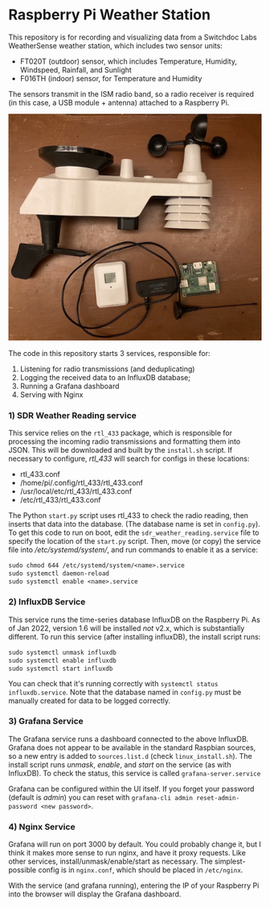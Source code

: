 # Raspberry Pi Weather Station

This repository is for recording and visualizing data from a Switchdoc Labs WeatherSense weather station, which includes two sensor units:
- FT020T (outdoor) sensor, which includes Temperature, Humidity, Windspeed, Rainfall, and Sunlight
- F016TH (indoor) sensor, for Temperature and Humidity

The sensors transmit in the ISM radio band, so a radio receiver is required (in this case, a USB module + antenna) attached to a Raspberry Pi.

![](weather_station_hardware.jpg)

The code in this repository starts 3 services, responsible for:
1) Listening for radio transmissions (and deduplicating)
2) Logging the received data to an InfluxDB database;
3) Running a Grafana dashboard
4) Serving with Nginx


### 1) SDR Weather Reading service

This service relies on the `rtl_433` package, which is responsible for processing the incoming radio transmissions and formatting them into JSON. This will be downloaded and built by the `install.sh` script. If necessary to configure,
*rtl_433* will search for configs in these locations:
- rtl_433.conf
- /home/pi/.config/rtl_433/rtl_433.conf
- /usr/local/etc/rtl_433/rtl_433.conf
- /etc/rtl_433/rtl_433.conf

The Python `start.py` script uses rtl_433 to check the radio reading, then inserts that data into the database. (The database name is set in `config.py`). To get this code to run on boot, edit the `sdr_weather_reading.service` file to specify the location of the `start.py` script. Then, move (or copy) the service file into */etc/systemd/system/*, and run commands to enable it as a service:

```
sudo chmod 644 /etc/systemd/system/<name>.service
sudo systemctl daemon-reload
sudo systemctl enable <name>.service
```


### 2) InfluxDB Service

This service runs the time-series database InfluxDB on the Raspberry Pi. As of Jan 2022, version 1.6 will be installed _not_ v2.x, which is substantially different. To run this service (after installing influxDB), the install script runs:
```
sudo systemctl unmask influxdb
sudo systemctl enable influxdb
sudo systemctl start influxdb
```
You can check that it's running correctly with `systemctl status influxdb.service`. Note that the database named in `config.py` must be manually created for data to be logged correctly.


### 3) Grafana Service

The Grafana service runs a dashboard connected to the above InfluxDB. Grafana does not appear to be available in the standard Raspbian sources, so a new entry is added to `sources.list.d` (check `linux_install.sh`). The install script runs *unmask*, *enable*, and *start* on the service (as with InfluxDB). To check the status, this service is called `grafana-server.service`

Grafana can be configured within the UI itself. If you forget your password (default is _admin_) you can reset with `grafana-cli admin reset-admin-password <new password>`.

### 4) Nginx Service

Grafana will run on port 3000 by default. You could probably change it, but I think it makes more sense to run nginx, and have it proxy requests. Like other services, install/unmask/enable/start as necessary. The simplest-possible config is in `nginx.conf`, which should be placed in `/etc/nginx`.

With the service (and grafana running), entering the IP of your Raspberry Pi into the browser will display the Grafana dashboard.
